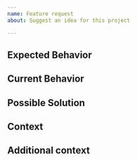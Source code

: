 ```yaml
---
name: Feature request
about: Suggest an idea for this project

---
```

<!--- Provide a general summary of the feature in the title above -->

## Expected Behavior
<!--- Tell us how you want the proposed feature to work -->

## Current Behavior
<!--- Explain the difference from the current behavior -->

## Possible Solution
<!--- Not obligatory, but suggest any ideas on how to implement the addition or change -->
<!--- Also let us know about solutions that you considered but rejected, and why. -->

## Context
<!--- What use cases would the new feature help solve? How has the lack of this feature -->
<!--- affected you? Providing use cases may help us come up with a different solution -->
<!--- that still addresses your needs. -->


## Additional context
<!--- Add any other context or screenshots about the feature request here. -->
